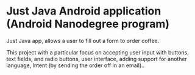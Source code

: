 # Just Java Android application (Android Nanodegree program)

Just Java app, allows a user to fill out a form to order coffee.

This project with a particular focus on accepting user input with buttons, text fields, and radio buttons, user interface, adding support for another language, Intent (by sending the order off in an email)..

